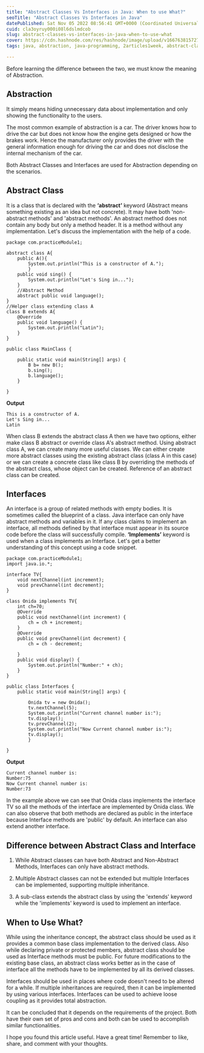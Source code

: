 ```yaml
---
title: "Abstract Classes Vs Interfaces in Java: When to use What?"
seoTitle: "Abstract Classes Vs Interfaces in Java"
datePublished: Sat Nov 05 2022 08:56:41 GMT+0000 (Coordinated Universal Time)
cuid: cla3oyruy000i08l6dslmdcob
slug: abstract-classes-vs-interfaces-in-java-when-to-use-what
cover: https://cdn.hashnode.com/res/hashnode/image/upload/v1667638157278/O2QClJ95B.jpeg
tags: java, abstraction, java-programming, 2articles1week, abstract-class-vs-interface

---
```



Before learning the difference between the two, we must know the meaning of Abstraction.
## **Abstraction**
It simply means hiding unnecessary data about implementation and only showing the functionality to the users.

The most common example of abstraction is a car. The driver knows how to drive the car but does not know how the engine gets designed or how the brakes work. Hence the manufacturer only provides the driver with the general information enough for driving the car and does not disclose the internal mechanism of the car.

Both Abstract Classes and Interfaces are used for Abstraction depending on the scenarios.

## **Abstract Class**
It is a class that is declared with the **‘abstract’** keyword (Abstract means something existing as an idea but not concrete). It may have both 'non-abstract methods' and 'abstract methods'. 
An abstract method does not contain any body but only a method header. It is a method without any implementation. 
Let's discuss the implementation with the help of a code.

```
package com.practiceModule1;

abstract class A{
	public A(){
		System.out.println("This is a constructor of A.");
		}
	public void sing() {
		System.out.println("Let's Sing in...");
	}
    //Abstract Method 
	abstract public void language();
}
//Helper class extending class A
class B extends A{
	@Override
	public void language() {
		System.out.println("Latin");
	}
}

public class MainClass {

	public static void main(String[] args) {
		B b= new B();
		b.sing();
		b.language();
	}

}

``` 
**Output**

```
This is a constructor of A.
Let's Sing in...
Latin
```

When class B extends the abstract class A then we have two options, either make class B abstract or 
override class A's abstract method. 
Using abstract class A, we can create many more useful classes. We can either create more abstract classes using the existing abstract class (class A in this case) or we can create a concrete class like class B by overriding the methods of the abstract class, whose object can be created.
Reference of an abstract class can be created.



## **Interfaces**
An interface is a group of related methods with empty bodies. 
It is sometimes called the blueprint of a class. Java interface can only have abstract methods and variables in it.
If any class claims to implement an interface, all methods defined by that interface must appear in its source code before the class will successfully compile. **‘Implements’** keyword is used when a class implements an Interface.
Let's get a better understanding of this concept using a code snippet.


```
package com.practiceModule1;
import java.io.*;

interface TV{
	void nextChannel(int increment);
	void prevChannel(int decrement);
}

class Onida implements TV{
	int ch=70;
	@Override
	public void nextChannel(int increment) {
		ch = ch + increment;
	}
	@Override
	public void prevChannel(int decrement) {
		ch = ch - decrement;
		
	}
	public void display() {
        System.out.println("Number:" + ch);
    }
}

public class Interfaces {
    public static void main(String[] args) {
		
        Onida tv = new Onida();
		tv.nextChannel(5);
		System.out.println("Current channel number is:");
        tv.display();
        tv.prevChannel(2);
		System.out.println("Now Current channel number is:");
        tv.display();
        }

}

``` 
**Output**
```
Current channel number is:
Number:75
Now Current channel number is:
Number:73
```

In the example above we can see that Onida class implements the interface TV so all the methods of the interface are implemented by Onida class. We can also observe that both methods are declared as public in the interface because Interface methods are 'public' by default. 
An interface can also extend another interface. 

## **Difference between Abstract Class and Interface**

1.  While Abstract classes can have both Abstract and Non-Abstract Methods, Interfaces can only have abstract methods.

2. Multiple Abstract classes can not be extended but multiple Interfaces can be implemented, supporting multiple inheritance.

3. A sub-class extends the abstract class by using the 'extends' keyword while the 'implements' keyword is used to implement an interface.

## **When to Use What?**
While using the inheritance concept, the abstract class should be used as it provides a common base class implementation to the derived class. Also while declaring private or protected members, abstract class should be used as Interface methods must be public.
For future modifications to the existing base class, an abstract class works better as in the case of interface all the methods have to be implemented by all its derived classes.

Interfaces should be used in places where code doesn't need to be altered for a while.
If multiple inheritances are required, then it can be implemented by using various interfaces.
Interfaces can be used to achieve loose coupling as it provides total abstraction. 

It can be concluded that it depends on the requirements of the project. Both have their own set of pros and cons and both can be used to accomplish similar functionalities. 

I hope you found this article useful. Have a great time! Remember to like, share, and comment with your thoughts.








